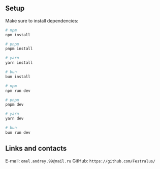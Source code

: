 ## Setup

Make sure to install dependencies:

```bash
# npm
npm install

# pnpm
pnpm install

# yarn
yarn install

# bun
bun install
```

```bash
# npm
npm run dev

# pnpm
pnpm dev

# yarn
yarn dev

# bun
bun run dev
```

## Links and contacts

E-mail: `omel.andrey.99@mail.ru`
GitHub: `https://github.com/Festralus/`
